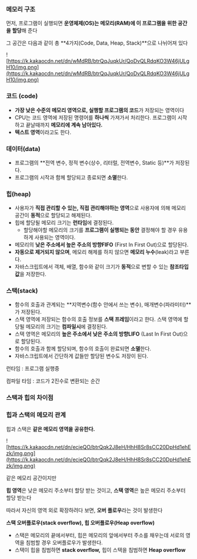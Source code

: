 ### **메모리 구조**

먼저, 프로그램이 실행되면 **운영체제(OS)는 메모리(RAM)에 이 프로그램을 위한 공간을 할당**해 준다

그 공간은 다음과 같이 총 **4가지(Code, Data, Heap, Stack)**으로 나뉘어져 있다

![https://k.kakaocdn.net/dn/wMdRB/btrQqJuqkUr/QoDvQLRdqKO3W46jULgH10/img.png](https://k.kakaocdn.net/dn/wMdRB/btrQqJuqkUr/QoDvQLRdqKO3W46jULgH10/img.png)

### **코드 (code)**

- **가장 낮은 수준의 메모리 영역으로, 실행할 프로그램의 코드**가 저장되는 영역이다
- CPU는 코드 영역에 저장된 명령어를 **하나씩** 가져가서 처리한다. 프로그램이 시작하고 끝날때까지 **메모리에 계속 남아있다.**
- **텍스트 영역**이라고도 한다.

### **데이터(data)**

- 프로그램의 **전역 변수, 정적 변수(상수, 리터럴, 전역변수, Static 등)**가 저장된다.
- 프로그램의 시작과 함께 할당되고 종료되면 **소멸**한다.

### 

### **힙(heap)**

- 사용자가 **직접 관리할 수 있는, 직접 관리해야하는 영역**으로 사용자에 의해 메모리 공간이 **동적**으로 할당되고 해제된다.
- 힙에 할당될 메모리 크기는 **런타임**에 결정된다.
    - 할당해야할 메모리의 크기를 **프로그램이 실행되는 동안** 결정해야 할 경우 유용하게 사용되는 영역이다.
- 메모리의 **낮은 주소에서 높은 주소의 방향FIFO** (First In First Out)으로 할당된다.
- **자동으로 제거되지 않으며**, 메모리 해제를 하지 않으면 **메모리 누수**(leak)라고 부른다.
- 자바스크립트에서 객체, 배열, 함수와 같이 크기가 **동적**으로 변할 수 있는 **참조타입 값**을 저장한다.

### 

### **스택(stack)**

- 함수의 호출과 관계되는 **지역변수(함수 안에서 쓰는 변수), 매개변수(파라미터)**가 저장된다.
- 스택 영역에 저장되는 함수의 호출 정보를 **스택 프레임**이라고 한다. 스택 영역에 할당될 메모리의 크기는 **컴파일시**에 결정된다.
- 스택 영역은 메모리의 **높은 주소에서 낮은 주소의 방향LIFO** (Last In First Out)으로 할당된다.
- 함수의 호출과 함께 할당되며, 함수의 호출이 완료되면 **소멸**한다.
- 자바스크립트에서 간단하게 값들만 할당된 변수도 저장이 된다.

런타임 : 프로그램 실행중

컴파일 타임 : 코드가 2진수로 변환되는 순간

### **스택과 힙의 차이점**

### **힙과 스택의 메모리 관계**

힙과 스택은 **같은 메모리 영역을 공유한다.**

![https://k.kakaocdn.net/dn/ecjeQO/btrQqk2J8eH/HhH8Sr8sCC20DpHd1ehEzk/img.png](https://k.kakaocdn.net/dn/ecjeQO/btrQqk2J8eH/HhH8Sr8sCC20DpHd1ehEzk/img.png)

같은 메모리 공간이지만

**힙 영역**은 낮은 메모리 주소부터 할당 받는 것이고, **스택 영역**은 높은 메모리 주소부터 할당 받는다

따라서 자신의 영역 외로 확장하려다 보면, **오버 플로우**라는 것이 발생한다

**스택 오버플로우(stack overflow), 힙 오버플로우(Heap overflow)**

- 스택은 메모리의 끝에서부터, 힙은 메모리의 앞에서부터 주소를 채우는데 서로의 영역을 침범할 경우 오버플로우가 발생한다.
- 스택이 힙을 침범하면 **stack overflow,** 힙이 스택을 침범하면 **Heap overflow**
